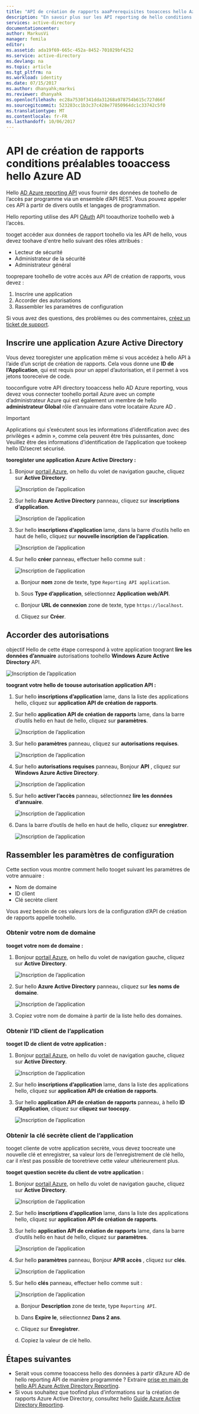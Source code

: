 ```yaml
---
title: "API de création de rapports aaaPrerequisites tooaccess hello Azure AD | Documents Microsoft"
description: "En savoir plus sur les API reporting de hello conditions préalables tooaccess hello Azure AD"
services: active-directory
documentationcenter: 
author: MarkusVi
manager: femila
editor: 
ms.assetid: ada19f69-665c-452a-8452-701029bf4252
ms.service: active-directory
ms.devlang: na
ms.topic: article
ms.tgt_pltfrm: na
ms.workload: identity
ms.date: 07/15/2017
ms.author: dhanyahk;markvi
ms.reviewer: dhanyahk
ms.openlocfilehash: ec28a7530f341dda31268a978754b615c727d66f
ms.sourcegitcommit: 523283cc1b3c37c428e77850964dc1c33742c5f0
ms.translationtype: MT
ms.contentlocale: fr-FR
ms.lasthandoff: 10/06/2017
---
```

# <a name="prerequisites-tooaccess-hello-azure-ad-reporting-api"></a>API de création de rapports conditions préalables tooaccess hello Azure AD

Hello [AD Azure reporting API](https://msdn.microsoft.com/library/azure/ad/graph/howto/azure-ad-reports-and-events-preview) vous fournir des données de toohello de l’accès par programme via un ensemble d’API REST. Vous pouvez appeler ces API à partir de divers outils et langages de programmation.

Hello reporting utilise des API [OAuth](https://msdn.microsoft.com/library/azure/dn645545.aspx) API tooauthorize toohello web à l’accès. 

tooget accéder aux données de rapport toohello via les API de hello, vous devez toohave d'entre hello suivant des rôles attribués :

- Lecteur de sécurité
- Administrateur de la sécurité
- Administrateur général


tooprepare toohello de votre accès aux API de création de rapports, vous devez :

1. Inscrire une application 
2. Accorder des autorisations 
3. Rassembler les paramètres de configuration 

Si vous avez des questions, des problèmes ou des commentaires, [créez un ticket de support](https://docs.microsoft.com/en-us/azure/active-directory/active-directory-troubleshooting-support-howto).

## <a name="register-an-azure-active-directory-application"></a>Inscrire une application Azure Active Directory

Vous devez tooregister une application même si vous accédez à hello API à l’aide d’un script de création de rapports. Cela vous donne une **ID de l’Application**, qui est requis pour un appel d’autorisation, et il permet à vos jetons tooreceive de code.

tooconfigure votre API directory tooaccess hello AD Azure reporting, vous devez vous connecter toohello portail Azure avec un compte d’administrateur Azure qui est également un membre de hello **administrateur Global** rôle d’annuaire dans votre locataire Azure AD .

> [!IMPORTANT]
> Applications qui s’exécutent sous les informations d’identification avec des privilèges « admin », comme cela peuvent être très puissantes, donc Veuillez être des informations d’identification de l’application que tookeep hello ID/secret sécurisé.
> 


**tooregister une application Azure Active Directory :**

1. Bonjour [portail Azure](https://portal.azure.com), on hello du volet de navigation gauche, cliquez sur **Active Directory**.
   
    ![Inscription de l’application](./media/active-directory-reporting-api-prerequisites-azure-portal/01.png) 

2. Sur hello **Azure Active Directory** panneau, cliquez sur **inscriptions d’application**.

    ![Inscription de l’application](./media/active-directory-reporting-api-prerequisites-azure-portal/02.png) 

3. Sur hello **inscriptions d’application** lame, dans la barre d’outils hello en haut de hello, cliquez sur **nouvelle inscription de l’application**.

    ![Inscription de l’application](./media/active-directory-reporting-api-prerequisites-azure-portal/03.png)

4. Sur hello **créer** panneau, effectuer hello comme suit :

    ![Inscription de l’application](./media/active-directory-reporting-api-prerequisites-azure-portal/04.png)

    a. Bonjour **nom** zone de texte, type `Reporting API application`.

    b. Sous **Type d’application**, sélectionnez **Application web/API**.

    c. Bonjour **URL de connexion** zone de texte, type `https://localhost`.

    d. Cliquez sur **Créer**. 


## <a name="grant-permissions"></a>Accorder des autorisations 

objectif Hello de cette étape correspond à votre application toogrant **lire les données d’annuaire** autorisations toohello **Windows Azure Active Directory** API.

![Inscription de l’application](./media/active-directory-reporting-api-prerequisites-azure-portal/16.png)
 

**toogrant votre hello de toouse autorisation application API :**

1. Sur hello **inscriptions d’application** lame, dans la liste des applications hello, cliquez sur **application API de création de rapports**.

2. Sur hello **application API de création de rapports** lame, dans la barre d’outils hello en haut de hello, cliquez sur **paramètres**. 

    ![Inscription de l’application](./media/active-directory-reporting-api-prerequisites-azure-portal/05.png)

3. Sur hello **paramètres** panneau, cliquez sur **autorisations requises**. 

    ![Inscription de l’application](./media/active-directory-reporting-api-prerequisites-azure-portal/06.png)

4. Sur hello **autorisations requises** panneau, Bonjour **API** , cliquez sur **Windows Azure Active Directory**. 

    ![Inscription de l’application](./media/active-directory-reporting-api-prerequisites-azure-portal/07.png)

5. Sur hello **activer l’accès** panneau, sélectionnez **lire les données d’annuaire**. 

    ![Inscription de l’application](./media/active-directory-reporting-api-prerequisites-azure-portal/08.png)

6. Dans la barre d’outils de hello en haut de hello, cliquez sur **enregistrer**.

    ![Inscription de l’application](./media/active-directory-reporting-api-prerequisites-azure-portal/15.png)

## <a name="gather-configuration-settings"></a>Rassembler les paramètres de configuration 
Cette section vous montre comment hello tooget suivant les paramètres de votre annuaire :

* Nom de domaine
* ID client
* Clé secrète client

Vous avez besoin de ces valeurs lors de la configuration d’API de création de rapports appelle toohello. 

### <a name="get-your-domain-name"></a>Obtenir votre nom de domaine

**tooget votre nom de domaine :**

1. Bonjour [portail Azure](https://portal.azure.com), on hello du volet de navigation gauche, cliquez sur **Active Directory**.
   
    ![Inscription de l’application](./media/active-directory-reporting-api-prerequisites-azure-portal/01.png) 

2. Sur hello **Azure Active Directory** panneau, cliquez sur **les noms de domaine**.

    ![Inscription de l’application](./media/active-directory-reporting-api-prerequisites-azure-portal/09.png) 

3. Copiez votre nom de domaine à partir de la liste hello des domaines.


### <a name="get-your-applications-client-id"></a>Obtenir l’ID client de l’application

**tooget ID de client de votre application :**

1. Bonjour [portail Azure](https://portal.azure.com), on hello du volet de navigation gauche, cliquez sur **Active Directory**.
   
    ![Inscription de l’application](./media/active-directory-reporting-api-prerequisites-azure-portal/01.png) 

2. Sur hello **inscriptions d’application** lame, dans la liste des applications hello, cliquez sur **application API de création de rapports**.

3. Sur hello **application API de création de rapports** panneau, à hello **ID d’Application**, cliquez sur **cliquez sur toocopy**.

    ![Inscription de l’application](./media/active-directory-reporting-api-prerequisites-azure-portal/11.png) 



### <a name="get-your-applications-client-secret"></a>Obtenir la clé secrète client de l’application
tooget cliente de votre application secrète, vous devez toocreate une nouvelle clé et enregistrer, sa valeur lors de l’enregistrement de clé hello, car il n’est pas possible de tooretrieve cette valeur ultérieurement plus.

**tooget question secrète du client de votre application :**

1. Bonjour [portail Azure](https://portal.azure.com), on hello du volet de navigation gauche, cliquez sur **Active Directory**.
   
    ![Inscription de l’application](./media/active-directory-reporting-api-prerequisites-azure-portal/01.png) 

2. Sur hello **inscriptions d’application** lame, dans la liste des applications hello, cliquez sur **application API de création de rapports**.


3. Sur hello **application API de création de rapports** lame, dans la barre d’outils hello en haut de hello, cliquez sur **paramètres**. 

    ![Inscription de l’application](./media/active-directory-reporting-api-prerequisites-azure-portal/05.png)

4. Sur hello **paramètres** panneau, Bonjour **APIR accès** , cliquez sur **clés**. 

    ![Inscription de l’application](./media/active-directory-reporting-api-prerequisites-azure-portal/12.png)


5. Sur hello **clés** panneau, effectuer hello comme suit :

    ![Inscription de l’application](./media/active-directory-reporting-api-prerequisites-azure-portal/14.png)

    a. Bonjour **Description** zone de texte, type `Reporting API`.

    b. Dans **Expire le**, sélectionnez **Dans 2 ans**.

    c. Cliquez sur **Enregistrer**.

    d. Copiez la valeur de clé hello.


## <a name="next-steps"></a>Étapes suivantes
* Serait vous comme tooaccess hello des données à partir d’Azure AD de hello reporting API de manière programmée ? Extraire [prise en main de hello API Azure Active Directory Reporting](active-directory-reporting-api-getting-started.md).
* Si vous souhaitez que toofind plus d’informations sur la création de rapports Azure Active Directory, consultez hello [Guide Azure Active Directory Reporting](active-directory-reporting-guide.md).  

